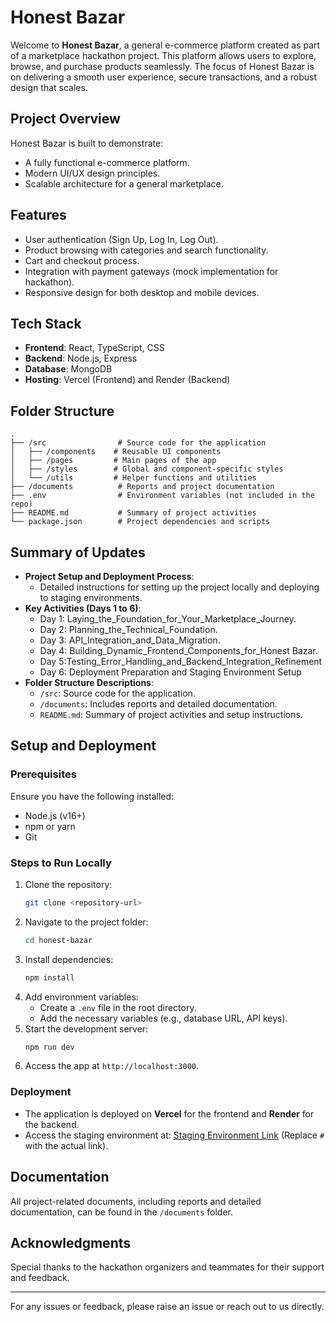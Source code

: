 # Honest Bazar

Welcome to **Honest Bazar**, a general e-commerce platform created as part of a marketplace hackathon project. This platform allows users to explore, browse, and purchase products seamlessly. The focus of Honest Bazar is on delivering a smooth user experience, secure transactions, and a robust design that scales.

## Project Overview
Honest Bazar is built to demonstrate:
- A fully functional e-commerce platform.
- Modern UI/UX design principles.
- Scalable architecture for a general marketplace.

## Features
- User authentication (Sign Up, Log In, Log Out).
- Product browsing with categories and search functionality.
- Cart and checkout process.
- Integration with payment gateways (mock implementation for hackathon).
- Responsive design for both desktop and mobile devices.

## Tech Stack
- **Frontend**: React, TypeScript, CSS
- **Backend**: Node.js, Express
- **Database**: MongoDB
- **Hosting**: Vercel (Frontend) and Render (Backend)

## Folder Structure
```
.
├── /src                # Source code for the application
│   ├── /components    # Reusable UI components
│   ├── /pages         # Main pages of the app
│   ├── /styles        # Global and component-specific styles
│   └── /utils         # Helper functions and utilities
├── /documents          # Reports and project documentation
├── .env                # Environment variables (not included in the repo)
├── README.md           # Summary of project activities
└── package.json        # Project dependencies and scripts
```

## Summary of Updates
- **Project Setup and Deployment Process**:
  - Detailed instructions for setting up the project locally and deploying to staging environments.
- **Key Activities (Days 1 to 6)**:
  - Day 1: Laying_the_Foundation_for_Your_Marketplace_Journey.
  - Day 2: Planning_the_Technical_Foundation.
  - Day 3: API_Integration_and_Data_Migration.
  - Day 4: Building_Dynamic_Frontend_Components_for_Honest Bazar.
  - Day 5:Testing_Error_Handling_and_Backend_Integration_Refinement
  - Day 6: Deployment Preparation and Staging Environment Setup 
- **Folder Structure Descriptions**:
  - `/src`: Source code for the application.
  - `/documents`: Includes reports and detailed documentation.
  - `README.md`: Summary of project activities and setup instructions.

## Setup and Deployment
### Prerequisites
Ensure you have the following installed:
- Node.js (v16+)
- npm or yarn
- Git

### Steps to Run Locally
1. Clone the repository:
   ```bash
   git clone <repository-url>
   ```
2. Navigate to the project folder:
   ```bash
   cd honest-bazar
   ```
3. Install dependencies:
   ```bash
   npm install
   ```
4. Add environment variables:
   - Create a `.env` file in the root directory.
   - Add the necessary variables (e.g., database URL, API keys).
5. Start the development server:
   ```bash
   npm run dev
   ```
6. Access the app at `http://localhost:3000`.

### Deployment
- The application is deployed on **Vercel** for the frontend and **Render** for the backend.
- Access the staging environment at: [Staging Environment Link](#) (Replace `#` with the actual link).

## Documentation
All project-related documents, including reports and detailed documentation, can be found in the `/documents` folder.

## Acknowledgments
Special thanks to the hackathon organizers and teammates for their support and feedback.

---
For any issues or feedback, please raise an issue or reach out to us directly.
